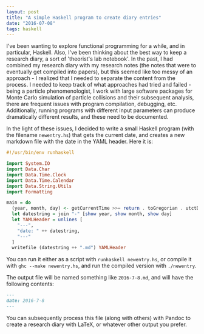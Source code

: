 ```yaml
---
layout: post
title: "A simple Haskell program to create diary entries"
date: "2016-07-08"
tags: haskell
---
```


I've been wanting to explore functional programming for a while, and in particular, Haskell. Also, I've been thinking about the best way to keep a research diary, a sort of 'theorist's lab notebook'. In the past, I had combined my research diary with my research notes (the notes that were to eventually get compiled into papers), but this seemed like too messy of an approach - I realized that I needed to separate the content from the process. I needed to keep track of what approaches had tried and failed - being a particle phenomenologist, I work with large software packages for Monte Carlo simulation of particle collisions and their subsequent analysis, there are frequent issues with program compilation, debugging, etc. Additionally, running programs with different input parameters can produce dramatically different results, and these need to be documented.

In the light of these issues, I decided to write a small Haskell program (with the filename `newentry.hs`) that gets the current date, and creates a new markdown file with the date in the YAML header. Here it is:

```haskell
#!/usr/bin/env runhaskell

import System.IO
import Data.Char
import Data.Time.Clock
import Data.Time.Calendar
import Data.String.Utils
import Formatting

main = do
  (year, month, day) <- getCurrentTime >>= return . toGregorian . utctDay
  let datestring = join "-" [show year, show month, show day]
  let YAMLHeader = unlines [
    "---",
    "date: " ++ datestring,
    "---"
  ]
  writefile (datestring ++ ".md") YAMLHeader
```

You can run it either as a script with `runhaskell newentry.hs`, or compile it with `ghc --make newentry.hs`, and run the compiled version with `./newentry`.

The output file will be named something like `2016-7-8.md`, and will have the following contents:

```markdown
---
date: 2016-7-8
---
```
You can subsequently process this file (along with others) with Pandoc to create a research diary with LaTeX, or whatever other output you prefer.

